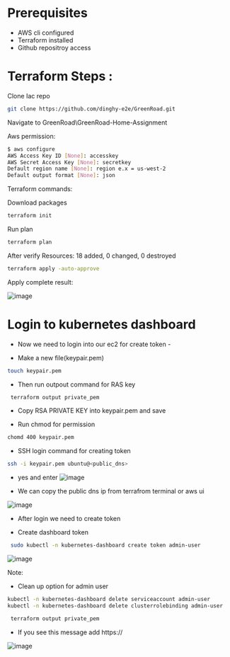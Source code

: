 
# Prerequisites

- AWS cli configured
- Terraform installed
- Github repositroy access



# Terraform Steps : 

Clone Iac repo

```sh
git clone https://github.com/dinghy-e2e/GreenRoad.git
```
Navigate to GreenRoad\GreenRoad-Home-Assignment

Aws permission:

```sh
$ aws configure
AWS Access Key ID [None]: accesskey
AWS Secret Access Key [None]: secretkey
Default region name [None]: region e.x = us-west-2
Default output format [None]: json
```

Terraform commands:

Download packages
```sh
terraform init
```
Run plan
```sh
terraform plan
```
After verify Resources: 18 added, 0 changed, 0 destroyed

```sh
terraform apply -auto-approve
```
Apply complete result:

![image](https://github.com/dinghy-e2e/GreenRoad/assets/103927731/a5ee67d0-91cb-42fd-90f5-25094dfc553f)


# Login to kubernetes dashboard

- Now we need to login into our ec2 for create token -

- Make a new file(keypair.pem)

```sh
touch keypair.pem
```

- Then run outpout command for RAS key

```sh
 terraform output private_pem
```
- Copy RSA PRIVATE KEY into keypair.pem and save

- Run chmod for permission

```sh
chomd 400 keypair.pem
```
- SSH login command for creating token 

```sh
ssh -i keypair.pem ubuntu@<public_dns>
```
- yes and enter
![image](https://github.com/dinghy-e2e/GreenRoad/assets/103927731/2cea06f2-fa23-4548-9ea6-f2191b6f73e1)



- We can copy the public dns ip from terrafrom terminal or aws ui

![image](https://github.com/dinghy-e2e/GreenRoad/assets/103927731/3ce43bb0-54f5-4c64-a540-d266be59c0f9)

- After login we need to create token 



- Create dashboard token

```sh
 sudo kubectl -n kubernetes-dashboard create token admin-user
```
![image](https://github.com/dinghy-e2e/GreenRoad/assets/103927731/ae5313a7-c449-4c9b-9418-67b7609c4982)


Note:

- Clean up option for admin user

```sh
kubectl -n kubernetes-dashboard delete serviceaccount admin-user
kubectl -n kubernetes-dashboard delete clusterrolebinding admin-user
```

```sh
 terraform output private_pem
```

- If you see this message add https://

![image](https://github.com/dinghy-e2e/GreenRoad/assets/103927731/74df4713-fa3d-40b7-8c7b-795c52a8f238)


